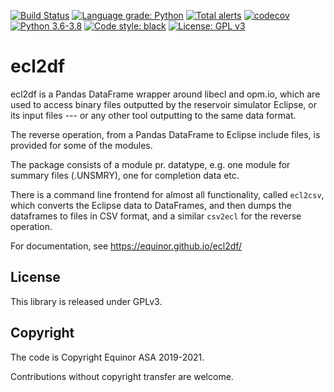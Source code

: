 [![Build Status](https://img.shields.io/github/workflow/status/equinor/ecl2df/ecl2df)](https://github.com/equinor/ecl2df/actions?query=workflow%3Aecl2df)
[![Language grade: Python](https://img.shields.io/lgtm/grade/python/g/equinor/ecl2df.svg?logo=lgtm&logoWidth=18)](https://lgtm.com/projects/g/equinor/ecl2df/context:python)
[![Total alerts](https://img.shields.io/lgtm/alerts/g/equinor/ecl2df.svg?logo=lgtm&logoWidth=18)](https://lgtm.com/projects/g/equinor/ecl2df/alerts/)
[![codecov](https://codecov.io/gh/equinor/ecl2df/branch/master/graph/badge.svg)](https://codecov.io/gh/equinor/ecl2df)
[![Python 3.6-3.8](https://img.shields.io/badge/python-3.6%20|%203.7%20|%203.8-blue.svg)](https://www.python.org)
[![Code style: black](https://img.shields.io/badge/code%20style-black-000000.svg)](https://black.readthedocs.io/)
[![License: GPL v3](https://img.shields.io/badge/License-GPLv3-blue.svg)](https://www.gnu.org/licenses/gpl-3.0)

# ecl2df

ecl2df is a Pandas DataFrame wrapper around libecl and opm.io, which
are used to access binary files outputted by the reservoir simulator
Eclipse, or its input files --- or any other tool outputting to the same
data format.

The reverse operation, from a Pandas DataFrame to Eclipse include files,
is provided for some of the modules.

The package consists of a module pr. datatype, e.g. one module for summary
files (.UNSMRY), one for completion data etc.

There is a command line frontend for almost all functionality, called
`ecl2csv`, which converts the Eclipse data to DataFrames, and then dumps
the dataframes to files in CSV format, and a similar `csv2ecl` for the
reverse operation.

For documentation, see <https://equinor.github.io/ecl2df/>

## License

This library is released under GPLv3.

## Copyright

The code is Copyright Equinor ASA 2019-2021.

Contributions without copyright transfer are welcome.
